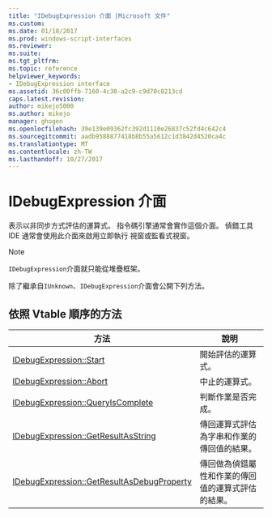 ```yaml
---
title: "IDebugExpression 介面 |Microsoft 文件"
ms.custom: 
ms.date: 01/18/2017
ms.prod: windows-script-interfaces
ms.reviewer: 
ms.suite: 
ms.tgt_pltfrm: 
ms.topic: reference
helpviewer_keywords:
- IDebugExpression interface
ms.assetid: 36c00ffb-7160-4c30-a2c9-c9d70c8213cd
caps.latest.revision: 
author: mikejo5000
ms.author: mikejo
manager: ghogen
ms.openlocfilehash: 39e139e09362fc392d1110e26837c52fd4c642c4
ms.sourcegitcommit: aadb9588877418b8b55a5612c1d3842d4520ca4c
ms.translationtype: MT
ms.contentlocale: zh-TW
ms.lasthandoff: 10/27/2017
---
```

# <a name="idebugexpression-interface"></a>IDebugExpression 介面
表示以非同步方式評估的運算式。 指令碼引擎通常會實作這個介面。 偵錯工具 IDE 通常會使用此介面來啟用立即執行 視窗或監看式視窗。  
  
> [!NOTE]
>  `IDebugExpression`介面就只能從堆疊框架。  
  
 除了繼承自`IUnknown`、`IDebugExpression`介面會公開下列方法。  
  
## <a name="methods-in-vtable-order"></a>依照 Vtable 順序的方法  
  
|方法|說明|  
|------------|-----------------|  
|[IDebugExpression::Start](../../winscript/reference/idebugexpression-start.md)|開始評估的運算式。|  
|[IDebugExpression::Abort](../../winscript/reference/idebugexpression-abort.md)|中止的運算式。|  
|[IDebugExpression::QueryIsComplete](../../winscript/reference/idebugexpression-queryiscomplete.md)|判斷作業是否完成。|  
|[IDebugExpression::GetResultAsString](../../winscript/reference/idebugexpression-getresultasstring.md)|傳回運算式評估為字串和作業的傳回值的結果。|  
|[IDebugExpression::GetResultAsDebugProperty](../../winscript/reference/idebugexpression-getresultasdebugproperty.md)|傳回做為偵錯屬性和作業的傳回值的運算式評估的結果。|